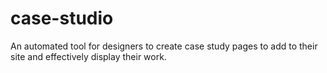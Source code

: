 # case-studio
An automated tool for designers to create case study pages to add to their site and effectively display their work.
